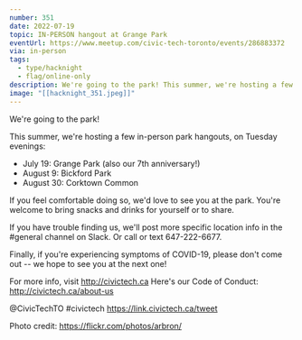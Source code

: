 ```yaml
---
number: 351
date: 2022-07-19
topic: IN-PERSON hangout at Grange Park
eventUrl: https://www.meetup.com/civic-tech-toronto/events/286883372
via: in-person
tags:
  - type/hacknight
  - flag/online-only
description: We're going to the park! This summer, we're hosting a few in-person park hangouts, on Tuesday evenings.
image: "[[hacknight_351.jpeg]]"
---
```


We're going to the park!

This summer, we're hosting a few in-person park hangouts, on Tuesday evenings:

* July 19: Grange Park (also our 7th anniversary!)
* August 9: Bickford Park
* August 30: Corktown Common

If you feel comfortable doing so, we'd love to see you at the park. You're welcome to bring snacks and drinks for yourself or to share.

If you have trouble finding us, we'll post more specific location info in the \#general channel on Slack. Or call or text 647-222-6677.

Finally, if you're experiencing symptoms of COVID-19, please don't come out -- we hope to see you at the next one!

For more info, visit http://civictech.ca
Here's our Code of Conduct: http://civictech.ca/about-us

@CivicTechTO \#civictech
https://link.civictech.ca/tweet

Photo credit: https://flickr.com/photos/arbron/